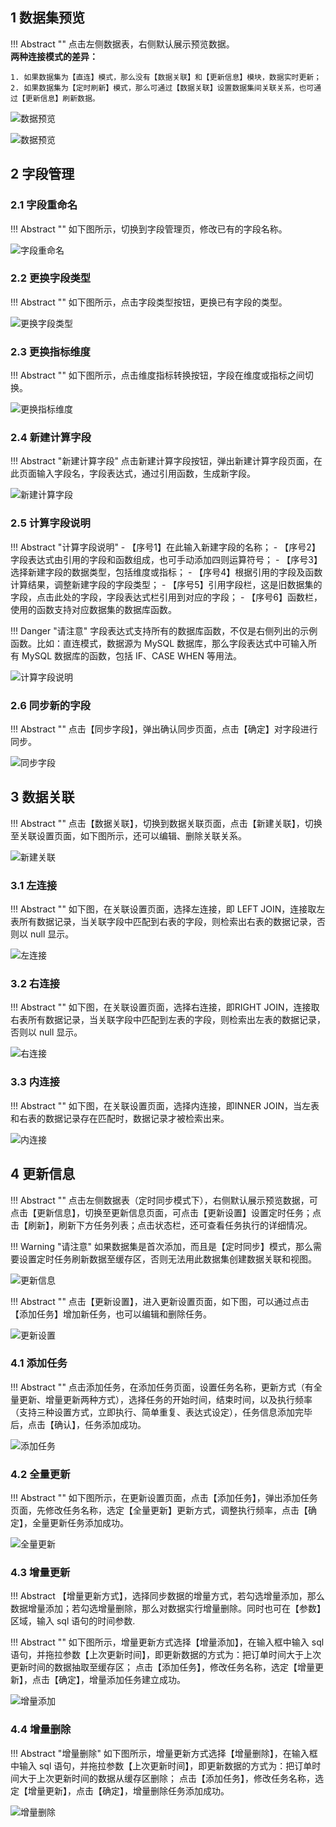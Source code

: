 ## 1 数据集预览!!! Abstract ""    点击左侧数据表，右侧默认展示预览数据。      **两种连接模式的差异：**      1. 如果数据集为【直连】模式，那么没有【数据关联】和【更新信息】模块，数据实时更新；      2. 如果数据集为【定时刷新】模式，那么可通过【数据关联】设置数据集间关联关系，也可通过【更新信息】刷新数据。 ![数据预览](../img/dataset_configuration/数据预览-直连.png)![数据预览](../img/dataset_configuration/数据预览-定时刷新.png)## 2 字段管理### 2.1 字段重命名!!! Abstract ""    如下图所示，切换到字段管理页，修改已有的字段名称。![字段重命名](../img/dataset_configuration/字段重命名.png)### 2.2 更换字段类型!!! Abstract ""    如下图所示，点击字段类型按钮，更换已有字段的类型。![更换字段类型](../img/dataset_configuration/更换字段类型.png)### 2.3 更换指标维度!!! Abstract ""    如下图所示，点击维度指标转换按钮，字段在维度或指标之间切换。![更换指标维度](../img/dataset_configuration/更换指标维度.png)### 2.4 新建计算字段!!! Abstract "新建计算字段"    点击新建计算字段按钮，弹出新建计算字段页面，在此页面输入字段名，字段表达式，通过引用函数，生成新字段。![新建计算字段](../img/dataset_configuration/新建计算字段.png)### 2.5 计算字段说明    !!! Abstract "计算字段说明"    - 【序号1】在此输入新建字段的名称；    - 【序号2】字段表达式由引用的字段和函数组成，也可手动添加四则运算符号；    - 【序号3】选择新建字段的数据类型，包括维度或指标；    - 【序号4】根据引用的字段及函数计算结果，调整新建字段的字段类型；    - 【序号5】引用字段栏，这是旧数据集的字段，点击此处的字段，字段表达式栏引用到对应的字段；    - 【序号6】函数栏，使用的函数支持对应数据集的数据库函数。!!! Danger "请注意"    字段表达式支持所有的数据库函数，不仅是右侧列出的示例函数。比如：直连模式，数据源为 MySQL 数据库，那么字段表达式中可输入所有 MySQL 数据库的函数，包括 IF、CASE WHEN 等用法。![计算字段说明](../img/dataset_configuration/计算字段说明.png)### 2.6 同步新的字段    !!! Abstract ""    点击【同步字段】，弹出确认同步页面，点击【确定】对字段进行同步。![同步字段](../img/dataset_configuration/同步字段.png)## 3 数据关联!!! Abstract ""    点击【数据关联】，切换到数据关联页面，点击【新建关联】，切换至关联设置页面，如下图所示，还可以编辑、删除关联关系。![新建关联](../img/dataset_configuration/新建关联.png) ### 3.1 左连接!!! Abstract ""    如下图，在关联设置页面，选择左连接，即 LEFT JOIN，连接取左表所有数据记录，当关联字段中匹配到右表的字段，则检索出右表的数据记录，否则以 null 显示。![左连接](../img/dataset_configuration/左连接.png)### 3.2 右连接!!! Abstract ""    如下图，在关联设置页面，选择右连接，即RIGHT JOIN，连接取右表所有数据记录，当关联字段中匹配到左表的字段，则检索出左表的数据记录，否则以 null 显示。![右连接](../img/dataset_configuration/右连接.png)### 3.3 内连接!!! Abstract ""    如下图，在关联设置页面，选择内连接，即INNER JOIN，当左表和右表的数据记录存在匹配时，数据记录才被检索出来。![内连接](../img/dataset_configuration/内连接.png)## 4 更新信息!!! Abstract ""    点击左侧数据表（定时同步模式下），右侧默认展示预览数据，可点击【更新信息】，切换至更新信息页面，可点击【更新设置】设置定时任务；点击【刷新】，刷新下方任务列表；点击状态栏，还可查看任务执行的详细情况。!!! Warning "请注意"    如果数据集是首次添加，而且是【定时同步】模式，那么需要设置定时任务刷新数据至缓存区，否则无法用此数据集创建数据关联和视图。![更新信息](../img/dataset_configuration/更新信息.png)!!! Abstract ""    点击【更新设置】，进入更新设置页面，如下图，可以通过点击【添加任务】增加新任务，也可以编辑和删除任务。![更新设置](../img/dataset_configuration/更新设置.png)### 4.1 添加任务!!! Abstract ""    点击添加任务，在添加任务页面，设置任务名称，更新方式（有全量更新、增量更新两种方式），选择任务的开始时间，结束时间，以及执行频率（支持三种设置方式，立即执行、简单重复、表达式设定），任务信息添加完毕后，点击【确认】，任务添加成功。![添加任务](../img/dataset_configuration/添加任务.png)### 4.2 全量更新!!! Abstract ""    如下图所示，在更新设置页面，点击【添加任务】，弹出添加任务页面，先修改任务名称，选定【全量更新】更新方式，调整执行频率，点击【确定】，全量更新任务添加成功。![全量更新](../img/dataset_configuration/全量更新.png)### 4.3 增量更新!!! Abstract    【增量更新方式】，选择同步数据的增量方式，若勾选增量添加，那么数据增量添加；若勾选增量删除，那么对数据实行增量删除。同时也可在【参数】区域，输入 sql 语句的时间参数.!!! Abstract ""     如下图所示，增量更新方式选择【增量添加】，在输入框中输入 sql 语句，并拖拉参数【上次更新时间】，即更新数据的方式为：把订单时间大于上次更新时间的数据抽取至缓存区；    点击【添加任务】，修改任务名称，选定【增量更新】，点击【确定】，增量添加任务建立成功。![增量添加](../img/dataset_configuration/增量添加.png)### 4.4 增量删除!!! Abstract "增量删除"    如下图所示，增量更新方式选择【增量删除】，在输入框中输入 sql 语句，并拖拉参数【上次更新时间】，即更新数据的方式为：把订单时间大于上次更新时间的数据从缓存区删除；    点击【添加任务】，修改任务名称，选定【增量更新】，点击【确定】，增量删除任务添加成功。![增量删除](../img/dataset_configuration/增量删除.png)